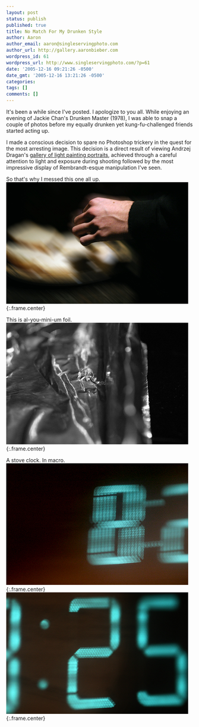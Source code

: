 ```yaml
---
layout: post
status: publish
published: true
title: No Match For My Drunken Style
author: Aaron
author_email: aaron@singleservingphoto.com
author_url: http://gallery.aaronbieber.com
wordpress_id: 61
wordpress_url: http://www.singleservingphoto.com/?p=61
date: '2005-12-16 09:21:26 -0500'
date_gmt: '2005-12-16 13:21:26 -0500'
categories:
tags: []
comments: []
---
```

It's been a while since I've posted. I apologize to you all. While
enjoying an evening of Jackie Chan's Drunken Master (1978), I was able
to snap a couple of photos before my equally drunken yet
kung-fu-challenged friends started acting up.

I made a conscious decision to spare no Photoshop trickery in the quest
for the most arresting image. This decision is a direct result of
viewing Andrzej Dragan's [gallery of light painting
portraits](http://andrzejdragan.com/), achieved through a careful
attention to light and exposure during shooting followed by the most
impressive display of Rembrandt-esque manipulation I've seen.

So that's why I messed this one all up.
 ![](/ssp/15dec05-01.jpg){:.frame.center}

This is al-you-mini-um foil.
 ![](/ssp/15dec05-02.jpg){:.frame.center}

A stove clock. In macro.
 ![](/ssp/15dec05-03.jpg){:.frame.center}
 ![](/ssp/15dec05-04.jpg){:.frame.center}
